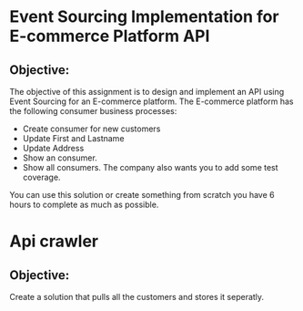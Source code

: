 # Event Sourcing Implementation for E-commerce Platform API

## Objective:
The objective of this assignment is to design and implement an API using Event Sourcing for an E-commerce platform. 
The E-commerce platform has the following consumer business processes:
* Create consumer for new customers
* Update First and Lastname
* Update Address
* Show an consumer.
* Show all consumers.
The company also wants you to add some test coverage.

You can use this solution or create something from scratch you have 6 hours to complete as much as possible.

# Api crawler

## Objective:
Create a solution that pulls all the customers and stores it seperatly.
